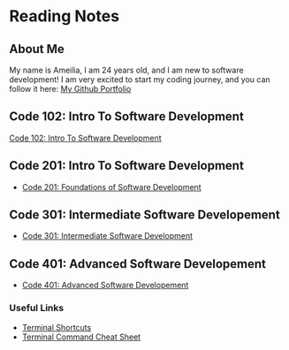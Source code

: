 # Reading Notes


## About Me
My name is Ameilia, I am 24 years old, and I am new to software development! I am very excited to start my coding journey, and you can follow it here:
[My Github Portfolio](https://github.com/AGValdes)

## Code 102: Intro To Software Development 
 [Code 102: Intro To Software Development](code102notes.md)
## Code 201: Intro To Software Development
- [Code 201: Foundations of Software Development](code201notes.md)
## Code 301: Intermediate Software Developement
- [Code 301: Intermediate Software Development](code301notes/301readingnotes.md)
## Code 401: Advanced Software Developement
- [Code 401: Advanced Software Developement]()

### Useful Links
- [Terminal Shortcuts](terminalshortcuts.md)
- [Terminal Command Cheat Sheet](terminalcommandcs.md)







